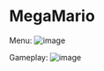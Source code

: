 # MegaMario

Menu:
![image](https://github.com/AkshaySodhi/NotMario/assets/95957791/42ad9750-500b-48df-abfa-74778c33565a)

Gameplay:
![image](https://github.com/AkshaySodhi/NotMario/assets/95957791/80381e3d-4eac-4eae-87d5-1f6573acc7c2)
